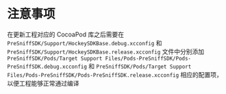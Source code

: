 # 注意事项
在更新工程对应的 CocoaPod 库之后需要在 `PreSniffSDK/Support/HockeySDKBase.debug.xcconfig` 和 `PreSniffSDK/Support/HockeySDKBase.release.xcconfig` 文件中分别添加 `PreSniffSDK/Pods/Target Support Files/Pods-PreSniffSDK/Pods-PreSniffSDK.debug.xcconfig` 和 `PreSniffSDK/Pods/Target Support Files/Pods-PreSniffSDK/Pods-PreSniffSDK.release.xcconfig` 相应的配置项，以便工程能够正常通过编译